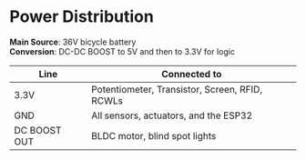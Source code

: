 # Power Distribution  

**Main Source**: 36V bicycle battery  
**Conversion**: DC-DC BOOST to 5V and then to 3.3V for logic  

| Line         | Connected to                                           |
|-------------|--------------------------------------------------------|
| 3.3V        | Potentiometer, Transistor, Screen, RFID, RCWLs         |
| GND         | All sensors, actuators, and the ESP32                  |
| DC BOOST OUT | BLDC motor, blind spot lights                         |
